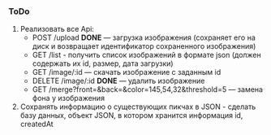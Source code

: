 ### ToDo

1. Реализовать все Api:
    * POST /upload **DONE** — загрузка изображения (сохраняет его на диск и возвращает идентификатор сохраненного изображения)
    * GET /list - получить список изображений в формате json (должен содержать их id, размер, дата загрузки)
    * GET /image/:id — скачать изображение с заданным id
    * DELETE /image/:id **DONE** — удалить изображение
    * GET /merge?front=<id>&back=<id>&color=145,54,32&threshold=5 — замена фона у изображения
2. Сохранять информацию о существующих пикчах в JSON - сделать базу данных, объект JSON, в котором хранится информация id, createdAt